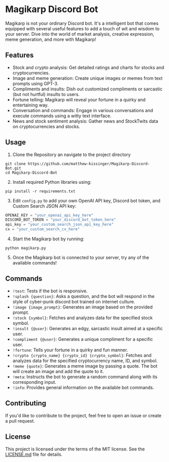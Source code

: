 # Magikarp Discord Bot

Magikarp is not your ordinary Discord bot. It's a intelligent bot that comes equipped with several useful features to add a touch of wit and wisdom to your server. Dive into the world of market analysis, creative expression, meme generation, and more with Magikarp!

## Features

- Stock and crypto analysis: Get detailed ratings and charts for stocks and cryptocurrencies.
- Image and meme generation: Create unique images or memes from text prompts using GPT-3.
- Compliments and insults: Dish out customized compliments or sarcastic (but not hurtful) insults to users.
- Fortune telling: Magikarp will reveal your fortune in a quirky and entertaining way.
- Conversation and commands: Engage in various conversations and execute commands using a witty text interface.
- News and stock sentiment analysis: Gather news and StockTwits data on cryptocurrencies and stocks.

## Usage

1. Clone the Repository an navigate to the project directory

```
git clone https://github.com/matthew-kissinger/Magikarp-Discord-Bot.git
cd Magikarp-Discord-Bot
```

2. Install required Python libraries using:

```
pip install -r requirements.txt
```

3. Edit `config.py` to add your own OpenAI API key, Discord bot token, and Custom Search JSON API key:

```python
OPENAI_KEY = "your_openai_api_key_here"
DISCORD_BOT_TOKEN = "your_discord_bot_token_here"
api_key = "your_custom_search_json_api_key_here"
cx = "your_custom_search_cx_here"
```

4. Start the Magikarp bot by running:

```
python magikarp.py
```

5. Once the Magikarp bot is connected to your server, try any of the available commands!

## Commands

* `!test`: Tests if the bot is responsive.
* `!splash {question}`: Asks a question, and the bot will respond in the style of cyber-punk discord bot trained on internet culture.
* `!image {image_prompt}`: Generates an image based on the provided prompt.
* `!stock {symbol}`: Fetches and analyzes data for the specified stock symbol.
* `!insult {@user}`: Generates an edgy, sarcastic insult aimed at a specific user.
* `!compliment {@user}`: Generates a unique compliment for a specific user.
* `!fortune`: Tells your fortune in a quirky and fun manner.
* `!crypto {crypto_name} {crypto_id} {crypto_symbol}`: Fetches and analyzes data for the specified cryptocurrency name, ID, and symbol.
* `!meme {quote}`: Generates a meme image by passing a quote. The bot will create an image and add the quote to it.
* `!meta`: Instructs the bot to generate a random command along with its corresponding input.
* `!info`: Provides general information on the available bot commands.


## Contributing

If you'd like to contribute to the project, feel free to open an issue or create a pull request. 

## License

This project is licensed under the terms of the MIT license. See the [LICENSE.md](LICENSE.md) file for details.
